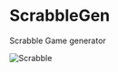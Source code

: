 # ScrabbleGen
Scrabble Game generator

![Scrabble](https://static.wixstatic.com/media/188440_67da3e5da24a4349acb40452269fe9eb.png)
